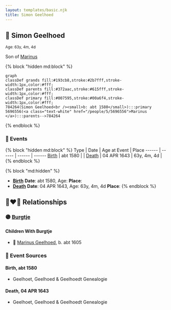 ```yaml
---
layout: templates/basic.njk
title: Simon Geelhoed
---
```

## 🔵 Simon Geelhoed
<small>Age: 63y, 4m, 4d</small>

Son of [Marinus ](/people/5/5696556)

{% block "hidden md:block" %}
```mermaid
graph
classDef grands fill:#193cb8,stroke:#2b7fff,stroke-width:1px,color:#fff;
classDef parents fill:#372aac,stroke:#615fff,stroke-width:1px,color:#fff;
classDef primary fill:#007595,stroke:#00a6f4,stroke-width:1px,color:#fff;
784264(Simon Geelhoed<br /><small>b: abt 1580</small>):::primary
5696556(<a class="text-white" href="/people/5/5696556">Marinus </a>):::parents-->784264
```
{% endblock %}

### 📆 Events

{% block "hidden md:block" %}
Type | Date | Age at Event | Place
------ | ------ | ------ | ------
[Birth](#event-event-2) | abt 1580 |  |
[Death](#event-event-3) | 04 APR 1643 | 63y, 4m, 4d |
{% endblock %}

{% block "md:hidden" %}
- **[Birth](#event-event-2)**
**Date**: abt 1580, Age:
**Place**:
- **[Death](#event-event-3)**
**Date**: 04 APR 1643, Age: 63y, 4m, 4d
**Place**:
{% endblock %}

## 👩‍❤️‍👨 Relationships

### 🟣 [Burgtje ](/people/1/19894026)

#### Children With Burgtje
* 🔵 [Marinus Geelhoed](/people/4/47020978), b. abt 1605
### 📰 Event Sources

#### <a id="event-event-2"></a> Birth, abt 1580
* Geelhoet, Geelhoed & Geelhoedt Genealogie

#### <a id="event-event-3"></a> Death, 04 APR 1643
* Geelhoet, Geelhoed & Geelhoedt Genealogie